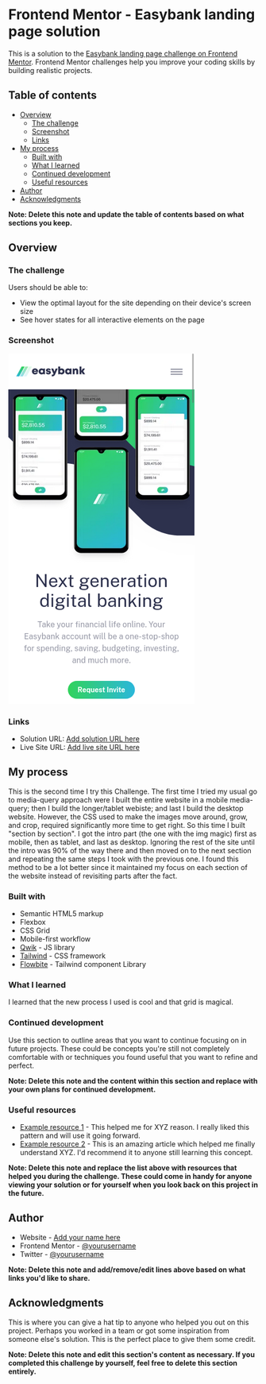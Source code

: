 # Frontend Mentor - Easybank landing page solution

This is a solution to the [Easybank landing page challenge on Frontend Mentor](https://www.frontendmentor.io/challenges/easybank-landing-page-WaUhkoDN). Frontend Mentor challenges help you improve your coding skills by building realistic projects.

## Table of contents

- [Overview](#overview)
  - [The challenge](#the-challenge)
  - [Screenshot](#screenshot)
  - [Links](#links)
- [My process](#my-process)
  - [Built with](#built-with)
  - [What I learned](#what-i-learned)
  - [Continued development](#continued-development)
  - [Useful resources](#useful-resources)
- [Author](#author)
- [Acknowledgments](#acknowledgments)

**Note: Delete this note and update the table of contents based on what sections you keep.**

## Overview

### The challenge

Users should be able to:

- View the optimal layout for the site depending on their device's screen size
- See hover states for all interactive elements on the page

### Screenshot

![](./screenshot.png)

### Links

- Solution URL: [Add solution URL here](https://github.com/TheMcnafaha/front-end-neo-easy-bank/tree/main)
- Live Site URL: [Add live site URL here](https://front-end-neo-easy-bank-git-main-themcnafaha.vercel.app/)

## My process

This is the second time I try this Challenge. The first time I tried my usual go to media-query approach were I built the entire website in a mobile media-query; then I build the longer/tablet webiste;
and last I build the desktop website. However, the CSS used to make the images move around, grow, and crop, required significantly more time to get right. So this time I built "section by section".
I got the intro part (the one with the img magic) first as mobile, then as tablet, and last as desktop. Ignoring the rest of the site until the intro was 90% of the way there and then moved on to the next
section and repeating the same steps I took with the previous one. I found this method to be a lot better since it maintained my focus on each section of the website instead of revisiting parts after
the fact.

### Built with

- Semantic HTML5 markup
- Flexbox
- CSS Grid
- Mobile-first workflow
- [Qwik](https://qwik.builder.io/) - JS library
- [Tailwind](https://tailwindcss.com/) - CSS framework
- [Flowbite](https://flowbite.com/) - Tailwind component Library

### What I learned

I learned that the new process I used is cool and that grid is magical.

### Continued development

Use this section to outline areas that you want to continue focusing on in future projects. These could be concepts you're still not completely comfortable with or techniques you found useful that you want to refine and perfect.

**Note: Delete this note and the content within this section and replace with your own plans for continued development.**

### Useful resources

- [Example resource 1](https://www.example.com) - This helped me for XYZ reason. I really liked this pattern and will use it going forward.
- [Example resource 2](https://www.example.com) - This is an amazing article which helped me finally understand XYZ. I'd recommend it to anyone still learning this concept.

**Note: Delete this note and replace the list above with resources that helped you during the challenge. These could come in handy for anyone viewing your solution or for yourself when you look back on this project in the future.**

## Author

- Website - [Add your name here](https://www.your-site.com)
- Frontend Mentor - [@yourusername](https://www.frontendmentor.io/profile/yourusername)
- Twitter - [@yourusername](https://www.twitter.com/yourusername)

**Note: Delete this note and add/remove/edit lines above based on what links you'd like to share.**

## Acknowledgments

This is where you can give a hat tip to anyone who helped you out on this project. Perhaps you worked in a team or got some inspiration from someone else's solution. This is the perfect place to give them some credit.

**Note: Delete this note and edit this section's content as necessary. If you completed this challenge by yourself, feel free to delete this section entirely.**
